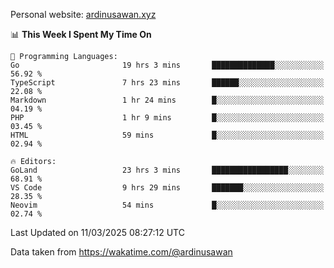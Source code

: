 Personal website: [ardinusawan.xyz](https://ardinusawan.xyz)

<!--START_SECTION:waka-->
📊 **This Week I Spent My Time On** 

```text
💬 Programming Languages: 
Go                       19 hrs 3 mins       ██████████████░░░░░░░░░░░   56.92 % 
TypeScript               7 hrs 23 mins       ██████░░░░░░░░░░░░░░░░░░░   22.08 % 
Markdown                 1 hr 24 mins        █░░░░░░░░░░░░░░░░░░░░░░░░   04.19 % 
PHP                      1 hr 9 mins         █░░░░░░░░░░░░░░░░░░░░░░░░   03.45 % 
HTML                     59 mins             █░░░░░░░░░░░░░░░░░░░░░░░░   02.94 % 

🔥 Editors: 
GoLand                   23 hrs 3 mins       █████████████████░░░░░░░░   68.91 % 
VS Code                  9 hrs 29 mins       ███████░░░░░░░░░░░░░░░░░░   28.35 % 
Neovim                   54 mins             █░░░░░░░░░░░░░░░░░░░░░░░░   02.74 % 
```


 Last Updated on 11/03/2025 08:27:12 UTC
<!--END_SECTION:waka-->
Data taken from https://wakatime.com/@ardinusawan
